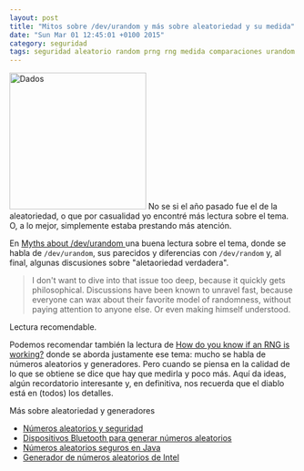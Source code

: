 ```yaml
---
layout: post
title: "Mitos sobre /dev/urandom y más sobre aleatoriedad y su medida"
date: "Sun Mar 01 12:45:01 +0100 2015"
category: seguridad
tags: seguridad aleatorio random prng rng medida comparaciones urandom generadores 
---
```



<a href="https://www.flickr.com/photos/fernand0/1301539362/" title="Dados"><img src="https://farm2.staticflickr.com/1255/1301539362_daa1107f13.jpg" width="240"  alt="Dados"></a>
No se si el año pasado fue el de la aleatoriedad, o que por casualidad yo encontré más lectura sobre el tema. O, a lo mejor, simplemente estaba prestando más atención.

En [Myths about /dev/urandom ](http://www.2uo.de/myths-about-urandom/) una buena lectura sobre el tema, donde se habla de `/dev/urandom`, sus parecidos y diferencias con `/dev/random` y, al final, algunas discusiones sobre "aletaoriedad verdadera".

> I don't want to dive into that issue too deep, because it quickly gets philosophical. Discussions have been known to unravel fast, because everyone can wax about their favorite model of randomness, without paying attention to anyone else. Or even making himself understood. 

Lectura recomendable.

Podemos recomendar también la lectura de [How do you know if an RNG is working?](http://blog.cryptographyengineering.com/2014/03/how-do-you-know-if-rng-is-working.html) donde se aborda justamente ese tema: mucho se habla de números aleatorios y generadores. Pero cuando se piensa en la calidad de lo que se obtiene se dice que hay que medirla y poco más. Aquí da ideas, algún recordatorio interesante y, en definitiva, nos recuerda que el diablo está en (todos) los detalles.

Más sobre aleatoriedad y generadores

* [Números aleatorios y seguridad](https://mbpfernand0.wordpress.com/2012/11/05/numeros-aleatorios-y-seguridad/)
* [Dispositivos Bluetooth para generar números aleatorios](https://mbpfernand0.wordpress.com/2010/01/15/dispositivos-bluetooth-para-generar-numeros-aleatorios/)
* [Números aleatorios seguros en Java](http://fernand0.github.io/Numeros-Aleatorios-Seguros-En-Java/)
* [Generador de números aleatorios de Intel](http://fernand0.github.io/Generador-Numeros-Aleatorios-Intel/) 
